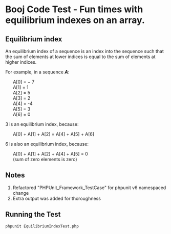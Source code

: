 # Booj Code Test - Fun times with equilibrium indexes on an array.

## Equilibrium index

An equilibrium index of a sequence is an index into the sequence such that the sum of elements at lower indices is equal to the sum of elements at higher indices.

For example, in a sequence   **_A_**:

&nbsp;&nbsp;&nbsp;&nbsp;&nbsp;&nbsp;A[0] = − 7 <br/>
&nbsp;&nbsp;&nbsp;&nbsp;&nbsp;&nbsp;A[1] = 1 <br/>
&nbsp;&nbsp;&nbsp;&nbsp;&nbsp;&nbsp;A[2] = 5 <br/>
&nbsp;&nbsp;&nbsp;&nbsp;&nbsp;&nbsp;A[3] = 2 <br/>
&nbsp;&nbsp;&nbsp;&nbsp;&nbsp;&nbsp;A[4] = -4 <br/>
&nbsp;&nbsp;&nbsp;&nbsp;&nbsp;&nbsp;A[5] = 3 <br/>
&nbsp;&nbsp;&nbsp;&nbsp;&nbsp;&nbsp;A[6] = 0 <br/>

3   is an equilibrium index, because:

&nbsp;&nbsp;&nbsp;&nbsp;&nbsp;&nbsp;A[0] + A[1] + A[2] = A[4] + A[5] + A[6]

6   is also an equilibrium index, because:

&nbsp;&nbsp;&nbsp;&nbsp;&nbsp;&nbsp;A[0] + A[1] + A[2] + A[4] + A[5] = 0 <br/>
&nbsp;&nbsp;&nbsp;&nbsp;&nbsp;&nbsp;(sum of zero elements is zero)

## Notes

1. Refactored "PHPUnit_Framework_TestCase" for phpunit v6 namespaced change
2. Extra output was added for thoroughness

## Running the Test
```
phpunit EquilibriumIndexTest.php
```
